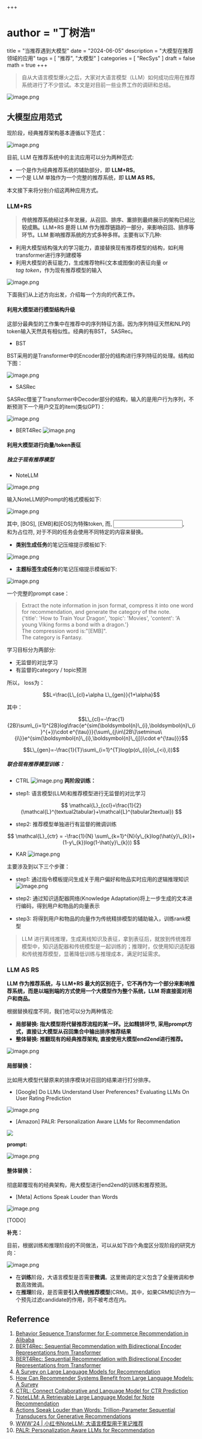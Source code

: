+++
# author = "丁树浩"
title = "当推荐遇到大模型"
date = "2024-06-05"
description = "大模型在推荐领域的应用"
tags = [
  "推荐",
  "大模型"
]
categories = [
  "RecSys"
]
draft = false
math = true
+++


> 自从大语言模型爆火之后，大家对大语言模型（LLM）如何成功应用在推荐系统进行了不少尝试。本文是对目前一些业界工作的调研和总结。

![image.png](../img/1_llm.png)

## 大模型应用范式

现阶段，经典推荐架构基本遵循以下范式：

![image.png](../img/1_1_llm.jpg)

目前, LLM 在推荐系统中的主流应用可以分为两种范式:

* 一个是作为经典推荐系统的辅助部分，即 **LLM+RS**。
* 一个是 LLM 单独作为一个完整的推荐系统，即 **LLM AS RS**。
    

本文接下来将分别介绍这两种应用方式。

### LLM+RS

> **传统推荐系统经过多年发展，从召回、排序、重排到最终展示的架构已经比较成熟。LLM+RS 是将 LLM 作为推荐链路的一部分，来影响召回、排序等环节。LLM 影响推荐系统的方式多种多样。主要有以下几种:**

* 利用大模型结构强大的学习能力，直接替换现有推荐模型的结构，如利用transformer进行序列建模等 
* 利用大模型的表征能力，生成推荐物料(文本或图像)的表征向量 or $tag\ token$，作为现有推荐模型的输入
    

![image.png](../img/2_llm.png)

下面我们从上述方向出发，介绍每一个方向的代表工作。

#### 利用大模型进行模型结构升级

这部分最典型的工作集中在推荐中的序列特征方面。因为序列特征天然和NLP的token输入天然具有相似性。经典的有BST， SASRec。

- BST

BST采用的是Transformer中的Encoder部分的结构进行序列特征的处理。结构如下图：

![image.png](../img/3_llm.png)

- SASRec 

SASRec借鉴了Transformer中Decoder部分的结构，输入的是用户行为序列，不断预测下一个用户交互的item(类似GPT)：

![image.png](../img/4_llm.png)

- BERT4Rec
![image.png](../img/5_llm.png)
#### 利用大模型进行向量/token表征

##### 独立于现有推荐模型

- NoteLLM

![image.png](../img/6_llm.png)

 输入NoteLLM的Prompt的格式模板如下:

![image.png](../img/7_llm.png)

其中, \[BOS\], \[EMB\]和\[EOS\]为特殊token, 而<Instruction>, <Input Note>, <Output Guidance>和<Output>为占位符, 对于不同的任务会使用不同特定的内容来替换。

- **类别生成任务**的笔记压缩提示模板如下:

![image.png](../img/8_llm.png)

-  **主题标签生成任务**的笔记压缩提示模板如下:

![image.png](../img/9_llm.png)



一个完整的prompt case：


> Extract the note information in json format, compress it into one word for recommendation, and generate the category of the note. \
> {'title': 'How to Train Your Dragon', 'topic': 'Movies', 'content': 'A young Viking forms a bond with a dragon.'} \
> The compression word is:"\[EMB\]". \
> The category is Fantasy.

学习目标分为两部分:

- 无监督的对比学习
- 有监督的category / topic预测

所以， loss为：

$$L=\frac{L\_{cl}+\alpha L\_{gen}}{1+\alpha}$$

其中：

$$L\_{cl}=-\frac{1}{2B}\sum\_{i=1}^{2B}log\frac{e^{sim(\boldsymbol{n}\_{i},\boldsymbol{n}\_{i}^{+})\cdot e^{\tau}}}{\sum\_{j\in\[2B\]\setminus\{i\}}e^{sim(\boldsymbol{n}\_{i},\boldsymbol{n}\_{j})\cdot e^{\tau}}}$$

$$L\_{gen}=-\frac{1}{T}\sum\_{i=1}^{T}log(p(o\_{i}|o\_{<i},i))$$

##### 联合现有推荐模型训练：

- CTRL
![image.png](../img/10_llm.jpeg)
**两阶段训练：**

- step1: 语言模型(LLM)和推荐模型进行无监督的对比学习

$$
\mathcal{L}_{ccl}=\frac{1}{2}(\mathcal{L}^{textual2tabular}+\mathcal{L}^{tabular2textual})
$$

- step2: 推荐模型单独进行有监督的微调训练

$$
\mathcal{L}_{ctr} = -\frac{1}{N} \sum\_{k=1}^{N}(y\_{k}log(\hat{y}\_{k})+(1-y\_{k})log(1-\hat{y}\_{k}))
$$

- KAR
![image.png](../img/kar1.png) 

主要涉及到以下三个步骤：
- step1: 通过指令模板提问生成关于用户偏好和物品实时应用的逻辑推理知识
![image.png](../img/kar2.png) 

- step2: 通过知识适配器网络(Knowledge Adaptation)将上一步生成的文本进行编码，得到用户和物品的向量表示
- step3:  将得到用户和物品的向量作为传统精排模型的辅助输入，训练rank模型

>LLM 进行离线推理，生成离线知识及表征，拿到表征后，就放到传统推荐模型中，知识适配器和传统模型是一起训练的；推理时，仅使用知识适配器和传统推荐模型，显著降低训练与推理成本，满足时延需求。
### LLM AS RS

**LLM 作为推荐系统，与 LLM+RS 最大的区别在于，它不再作为一个部分来影响推荐系统，而是以端到端的方式使用一个大模型作为整个系统，LLM 将直接面对用户和商品。**

根据替换程度不同，我们也可以分为两种情况:

- **局部替换: 指大模型将代替推荐流程的某一环。比如精排环节, 采用prompt方式，直接让大模型从召回集合中输出排序推荐结果**
- **整体替换: 推翻现有的经典推荐架构, 直接使用大模型end2end进行推荐。**
    

![image.png](../img/16_llm.png)

#### 局部替换：

比如用大模型代替原来的排序模块对召回的结果进行打分排序。

- \[Google\] Do LLMs Understand User Preferences? Evaluating LLMs On User Rating Prediction
    

![image.png](../img/11_llm.png)

- \[Amazon\] PALR: Personalization Aware LLMs for Recommendation
    

![](https://markdown-1258220306.cos.ap-shenzhen-fsi.myqcloud.com/img/20240731012804.png)


**prompt:**

![image.png](../img/13_llm.png)

#### 整体替换：

彻底颠覆现有的经典架构，用大模型进行end2end的训练和推荐预测。

- \[Meta\] Actions Speak Louder than Words 

![image.png](../img/14_llm.png)

[TODO]

**补充：**

目前，根据训练和推理阶段的不同做法，可以从如下四个角度区分现阶段的研究方向：

![image.png](../img/15_llm.png)


* 在**训练**阶段，大语言模型是否需要**微调**。这里微调的定义包含了全量微调和参数高效微调。
* 在**推理**阶段，是否需要**引入传统推荐模型**(CRM)。其中，如果CRM知识作为一个预先过滤candidate的作用，则不被考虑在内。
    

## Referrence

1. [Behavior Sequence Transformer for E-commerce Recommendation in Alibaba](https://arxiv.org/pdf/1905.06874)
2. [BERT4Rec: Sequential Recommendation with Bidirectional Encoder Representations from Transformer](https://arxiv.org/pdf/1904.06690)
3. [BERT4Rec: Sequential Recommendation with Bidirectional Encoder Representations from Transformer](https://arxiv.org/pdf/1904.06690) 
4. [A Survey on Large Language Models for Recommendation](https://arxiv.org/pdf/2305.19860) 
5. [How Can Recommender Systems Benefit from Large Language Models: A Survey](https://arxiv.org/pdf/2306.05817)
6. [CTRL: Connect Collaborative and Language Model for CTR Prediction](https://arxiv.org/pdf/2306.02841)
7. [NoteLLM: A Retrievable Large Language Model for Note Recommendation](https://arxiv.org/pdf/2403.01744)
8. [Actions Speak Louder than Words: Trillion-Parameter Sequential Transducers for Generative Recommendations](https://arxiv.org/pdf/2402.17152)
9. [WWW'24 | 小红书NoteLLM: 大语言模型用于笔记推荐](https://zhuanlan.zhihu.com/p/698568773)
10. [PALR: Personalization Aware LLMs for Recommendation](https://arxiv.org/pdf/2305.07622)